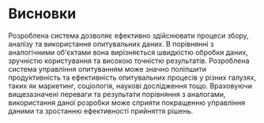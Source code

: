# Висновки

Розроблена система дозволяє ефективно здійснювати процеси збору, аналізу та використання опитувальних даних. В порівнянні з аналогічними об'єктами вона вирізняється швидкістю обробки даних, зручністю користування та високою точністю результатів. Розроблена система управління опитуванням може значно поліпшити продуктивність та ефективність опитувальних процесів у різних галузях, таких як маркетинг, соціологія, наукові дослідження тощо. Враховуючи вищезазначені переваги та результати порівняння з аналогами, використання даної розробки може сприяти покращенню управління даними та зростанню ефективності прийняття рішень.

